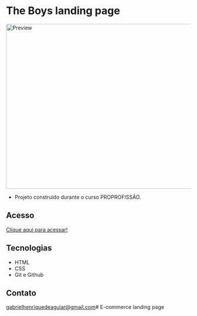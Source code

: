 # The Boys landing page 

<img src="C:\Users\Aluno\Pictures\ScreenshotstheBoysLP.png" alt="Preview" width="850" height="450">

 - Projeto construído durante o curso PROPROFISSÃO.

## Acesso

 [Clique aqui para acessar!](https://gabrielaguiar1573.github.io/theBoysLandingPage/)

## Tecnologias

- HTML
- CSS
- Git e Github

## Contato

gabrielhenriquedeaguiar@gmail.com# E-commerce landing page 
